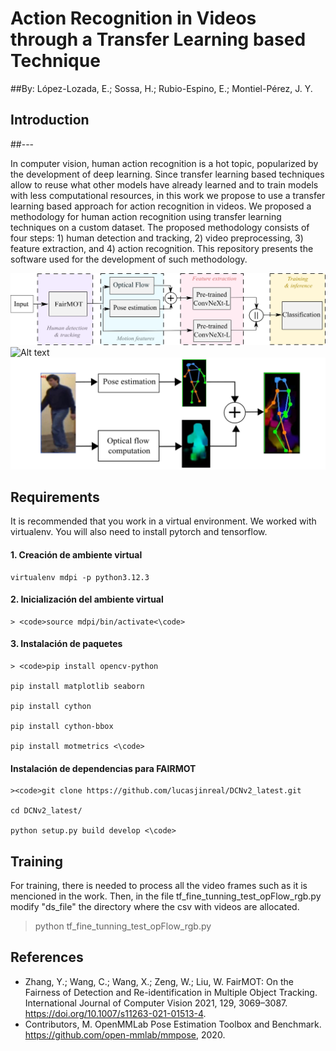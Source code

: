 # Action Recognition in Videos through a Transfer Learning based Technique
##By:  López-Lozada, E.; Sossa, H.; Rubio-Espino, E.; Montiel-Pérez, J. Y.
## Introduction 
##---


In computer vision, human action recognition is a hot topic, popularized by the development of deep learning. Since transfer learning based techniques allow to reuse what other models have already learned and to train models with less computational resources, in this work we propose to use a transfer learning based approach for action recognition in videos. We proposed a methodology for human action recognition using transfer learning techniques on a custom dataset. The proposed methodology consists of four steps: 1) human detection and tracking, 2) video preprocessing, 3) feature extraction, and 4) action recognition. This repository presents the software used for the development of such methodology.

<img title="Proposed method" alt="Alt text" src="/images/general_pipeline_proposed_method_mdpi.png">



<img title="Human tracking" alt="Alt text" src="/images/frame_cropped.png">

<img title="Human tracking" alt="Alt text" src="/images/preprocess.png">

## Requirements
It is recommended that you work in a virtual environment. We worked with virtualenv. You will also need to install pytorch and tensorflow.

#### 1. Creación de ambiente virtual 

    virtualenv mdpi -p python3.12.3 
     

#### 2. Inicialización del ambiente virtual 

    > <code>source mdpi/bin/activate<\code>
     

#### 3. Instalación de paquetes 

    > <code>pip install opencv-python 

    pip install matplotlib seaborn 

    pip install cython 

    pip install cython-bbox 

    pip install motmetrics <\code>

 
#### Instalación de dependencias para FAIRMOT 

    ><code>git clone https://github.com/lucasjinreal/DCNv2_latest.git 

    cd DCNv2_latest/ 

    python setup.py build develop <\code>

## Training
For training, there is needed to process all the video frames such as it is mencioned in the work. Then, in the file tf_fine_tunning_test_opFlow_rgb.py modify "ds_file" the directory where the csv with videos are allocated.

>python tf_fine_tunning_test_opFlow_rgb.py 
    
## References

- Zhang, Y.; Wang, C.; Wang, X.; Zeng, W.; Liu, W. FairMOT: On the Fairness of Detection and Re-identification in Multiple Object Tracking. International Journal of Computer Vision 2021, 129, 3069–3087. https://doi.org/10.1007/s11263-021-01513-4.
- Contributors, M. OpenMMLab Pose Estimation Toolbox and Benchmark. https://github.com/open-mmlab/mmpose, 2020. 
